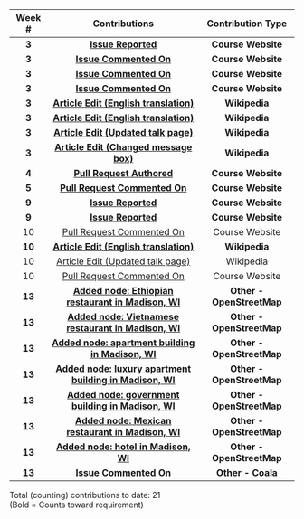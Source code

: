 | **Week #** |                                                              **Contributions**                                                             |   **Contribution Type**   |
|:----------:|:------------------------------------------------------------------------------------------------------------------------------------------:|:-------------------------:|
|    **3**   |                                    **[Issue Reported](https://github.com/joannakl/cs480_s18/issues/33)**                                   |     **Course Website**    |
|    **3**   |                                  **[Issue Commented On](https://github.com/joannakl/cs480_s18/issues/2)**                                  |     **Course Website**    |
|    **3**   |                                  **[Issue Commented On](https://github.com/joannakl/cs480_s18/issues/11)**                                 |     **Course Website**    |
|    **3**   |                                  **[Issue Commented On](https://github.com/joannakl/cs480_s18/issues/27)**                                 |     **Course Website**    |
|    **3**   |      **[Article Edit (English translation)](https://en.wikipedia.org/w/index.php?title=No_me_pidan_que_sonr%C3%ADa&oldid=825062845)**      |       **Wikipedia**       |
|    **3**   |                **[Article Edit (English translation)](https://en.wikipedia.org/w/index.php?title=Bibigon&oldid=825065373)**                |       **Wikipedia**       |
|    **3**   |     **[Article Edit (Updated talk page)](https://en.wikipedia.org/w/index.php?title=Talk:No_me_pidan_que_sonr%C3%ADa&oldid=825154790)**    |       **Wikipedia**       |
|    **3**   |      **[Article Edit (Changed message box)](https://en.wikipedia.org/w/index.php?title=No_me_pidan_que_sonr%C3%ADa&oldid=825155554)**      |       **Wikipedia**       |
|    **4**   |                                 **[Pull Request Authored](https://github.com/joannakl/cs480_s18/pull/60)**                                 |     **Course Website**    |
|    **5**   |                               **[Pull Request Commented On](https://github.com/joannakl/cs480_s18/pull/71)**                               |     **Course Website**    |
|    **9**   |                                    **[Issue Reported](https://github.com/joannakl/cs480_s18/issues/98)**                                   |     **Course Website**    |
|    **9**   |                                    **[Issue Reported](https://github.com/joannakl/cs480_s18/issues/99)**                                   |     **Course Website**    |
|     10     |                                 [Pull Request Commented On](https://github.com/joannakl/cs480_s18/pull/103)                                |       Course Website      |
|   **10**   |   **[Article Edit (English translation)](https://en.wikipedia.org/w/index.php?title=L%27Autrichienne_(film)&diff=prev&oldid=834232322)**   |       **Wikipedia**       |
|     10     | [Article Edit (Updated talk page)](https://en.wikipedia.org/w/index.php?title=Talk:L%27Autrichienne_(film)&diff=834232689&oldid=771086479) |         Wikipedia         |
|     10     |                                 [Pull Request Commented On](https://github.com/joannakl/cs480_s18/pull/109)                                |       Course Website      |
|   **13**   |      **[Added node: Ethiopian restaurant in Madison, WI](https://www.openstreetmap.org/changeset/58882047#map=19/43.08364/-89.36425)**     | **Other - OpenStreetMap** |
|   **13**   |     **[Added node: Vietnamese restaurant in Madison, WI](https://www.openstreetmap.org/changeset/58881945#map=19/43.08559/-89.36077)**     | **Other - OpenStreetMap** |
|   **13**   |       **[Added node: apartment building in Madison, WI](https://www.openstreetmap.org/changeset/58881612#map=19/43.07188/-89.39334)**      | **Other - OpenStreetMap** |
|   **13**   |   **[Added node: luxury apartment building in Madison, WI](https://www.openstreetmap.org/changeset/58881179#map=19/43.07351/-89.39397)**   | **Other - OpenStreetMap** |
|   **13**   |      **[Added node: government building in Madison, WI](https://www.openstreetmap.org/changeset/58880903#map=19/43.07216/-89.38449)**      | **Other - OpenStreetMap** |
|   **13**   |       **[Added node: Mexican restaurant in Madison, WI](https://www.openstreetmap.org/changeset/58880353#map=19/43.07266/-89.38399)**      | **Other - OpenStreetMap** |
|   **13**   |             **[Added node: hotel in Madison, WI](https://www.openstreetmap.org/changeset/58879878#map=19/43.07273/-89.39339)**             | **Other - OpenStreetMap** |
|   **13**   |                                    **[Issue Commented On](https://github.com/coala/coala/issues/5330)**                                    |     **Other - Coala**     |

Total (counting) contributions to date: 21  
(Bold = Counts toward requirement)
